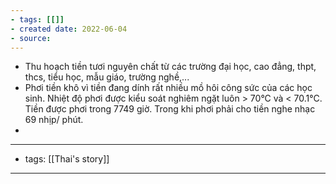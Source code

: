 ```yaml
---
- tags: [[]]
- created date: 2022-06-04
- source: 
---
```


- Thu hoạch tiền tươi nguyên chất từ các trường đại học, cao đẳng, thpt, thcs, tiểu học, mẫu giáo, trường nghề,...  
- Phơi tiền khô vì tiền đang dính rất nhiều mồ hôi công sức của các học sinh. Nhiệt độ phơi được kiểu soát nghiêm ngặt luôn > 70°C và < 70.1°C. Tiền được phơi trong 7749 giờ. Trong khi phơi phải cho tiền nghe nhạc 69 nhịp/ phút.
- 
---
- tags: [[Thai's story]]
---